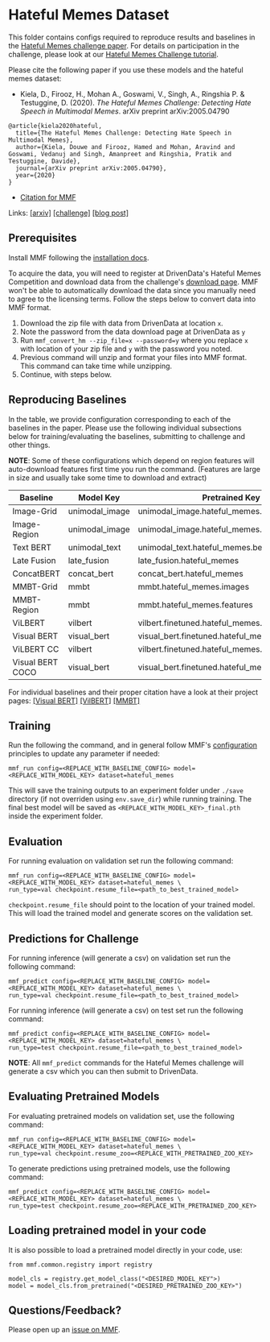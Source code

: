 # Hateful Memes Dataset

This folder contains configs required to reproduce results and baselines in the [Hateful Memes challenge paper](https://arxiv.org/abs/2005.04790). For details on participation in the challenge, please look at our [Hateful Memes Challenge tutorial](https://mmf.readthedocs.io/en/latest/notes/hateful_memes_challenge.html).

Please cite the following paper if you use these models and the hateful memes dataset:

* Kiela, D., Firooz, H., Mohan A., Goswami, V., Singh, A., Ringshia P. & Testuggine, D. (2020). *The Hateful Memes Challenge: Detecting Hate Speech in Multimodal Memes*. arXiv preprint arXiv:2005.04790

```
@article{kiela2020hateful,
  title={The Hateful Memes Challenge: Detecting Hate Speech in Multimodal Memes},
  author={Kiela, Douwe and Firooz, Hamed and Mohan, Aravind and Goswami, Vedanuj and Singh, Amanpreet and Ringshia, Pratik and  Testuggine, Davide},
  journal={arXiv preprint arXiv:2005.04790},
  year={2020}
}
```
* [Citation for MMF](https://github.com/facebookresearch/mmf/tree/master/README.md#citation)

Links: [[arxiv]](https://arxiv.org/abs/2005.04790) [[challenge]](https://www.drivendata.org/competitions/64/hateful-memes/) [[blog post]](https://ai.facebook.com/blog/hateful-memes-challenge-and-data-set)

## Prerequisites

Install MMF following the [installation docs](https://mmf.sh/docs/getting_started/installation/).


To acquire the data, you will need to register at DrivenData's Hateful Memes Competition and download data from the challenge's [download page](https://www.drivendata.org/competitions/64/hateful-memes/data/). MMF won't be able to automatically download the data since you manually need to agree to the licensing terms. Follow the steps below to convert data into MMF format.

1. Download the zip file with data from DrivenData at location `x`.
2. Note the password from the data download page at DrivenData as `y`
3. Run `mmf_convert_hm --zip_file=x --password=y` where you replace `x` with location of your zip file and `y` with the password you noted.
4. Previous command will unzip and format your files into MMF format. This command can take time while unzipping.
5. Continue, with steps below.

## Reproducing Baselines

In the table, we provide configuration corresponding to each of the baselines in the paper. Please use the following individual subsections below for training/evaluating the baselines, submitting to challenge and other things.

**NOTE**: Some of these configurations which depend on region features will auto-download features first time you run the command. (Features are large in size and usually take some time to download and extract)

| Baseline         | Model Key      | Pretrained Key                                   | Config                                                     |
|------------------|----------------|--------------------------------------------------|------------------------------------------------------------|
| Image-Grid       | unimodal_image | unimodal_image.hateful_memes.images              | projects/hateful_memes/configs/unimodal/image.yaml         |
| Image-Region     | unimodal_image | unimodal_image.hateful_memes.features            | projects/hateful_memes/configs/unimodal/with_features.yaml |
| Text BERT        | unimodal_text  | unimodal_text.hateful_memes.bert                 | projects/hateful_memes/configs/unimodal/bert.yaml          |
| Late Fusion      | late_fusion    | late_fusion.hateful_memes                        | projects/hateful_memes/configs/late_fusion/defaults.yaml   |
| ConcatBERT       | concat_bert    | concat_bert.hateful_memes                        | projects/hateful_memes/configs/concat_bert/defaults.yaml   |
| MMBT-Grid        | mmbt           | mmbt.hateful_memes.images                        | projects/hateful_memes/configs/mmbt/defaults.yaml          |
| MMBT-Region      | mmbt           | mmbt.hateful_memes.features                      | projects/hateful_memes/configs/mmbt/with_features.yaml     |
| ViLBERT          | vilbert        | vilbert.finetuned.hateful_memes.direct           | projects/hateful_memes/configs/vilbert/defaults.yaml       |
| Visual BERT      | visual_bert    | visual_bert.finetuned.hateful_memes.direct       | projects/hateful_memes/configs/visual_bert/direct.yaml     |
| ViLBERT CC       | vilbert        | vilbert.finetuned.hateful_memes.from_cc_original | projects/hateful_memes/configs/vilbert/from_cc.yaml        |
| Visual BERT COCO | visual_bert    | visual_bert.finetuned.hateful_memes.from_coco    | projects/hateful_memes/configs/visual_bert/from_coco.yaml  |


For individual baselines and their proper citation have a look at their project pages: [[Visual BERT]](https://github.com/facebookresearch/mmf/tree/master/projects/visual_bert) [[VilBERT]](https://github.com/facebookresearch/mmf/tree/master/projects/vilbert) [[MMBT]](https://github.com/facebookresearch/mmf/tree/master/projects/mmbt)

## Training

Run the following the command, and in general follow MMF's [configuration]() principles to update any parameter if needed:

```
mmf_run config=<REPLACE_WITH_BASELINE_CONFIG> model=<REPLACE_WITH_MODEL_KEY> dataset=hateful_memes
```

This will save the training outputs to an experiment folder under `./save` directory (if not overriden using `env.save_dir`) while running training. The final best model will be saved as `<REPLACE_WITH_MODEL_KEY>_final.pth` inside the experiment folder.

## Evaluation

For running evaluation on validation set run the following command:
```
mmf_run config=<REPLACE_WITH_BASELINE_CONFIG> model=<REPLACE_WITH_MODEL_KEY> dataset=hateful_memes \
run_type=val checkpoint.resume_file=<path_to_best_trained_model>
```

`checkpoint.resume_file` should point to the location of your trained model. This will load the trained model and generate scores on the validation set.

## Predictions for Challenge

For running inference (will generate a csv) on validation set run the following command:

```
mmf_predict config=<REPLACE_WITH_BASELINE_CONFIG> model=<REPLACE_WITH_MODEL_KEY> dataset=hateful_memes \
run_type=val checkpoint.resume_file=<path_to_best_trained_model>
```

For running inference (will generate a csv) on test set run the following command:

```
mmf_predict config=<REPLACE_WITH_BASELINE_CONFIG> model=<REPLACE_WITH_MODEL_KEY> dataset=hateful_memes \
run_type=test checkpoint.resume_file=<path_to_best_trained_model>
```

**NOTE**: All `mmf_predict` commands for the Hateful Memes challenge will generate a csv which you can then submit to DrivenData.

## Evaluating Pretrained Models

For evaluating pretrained models on validation set, use the following command:

```
mmf_run config=<REPLACE_WITH_BASELINE_CONFIG> model=<REPLACE_WITH_MODEL_KEY> dataset=hateful_memes \
run_type=val checkpoint.resume_zoo=<REPLACE_WITH_PRETRAINED_ZOO_KEY>
```

To generate predictions using pretrained models, use the following command:


```
mmf_predict config=<REPLACE_WITH_BASELINE_CONFIG> model=<REPLACE_WITH_MODEL_KEY> dataset=hateful_memes \
run_type=test checkpoint.resume_zoo=<REPLACE_WITH_PRETRAINED_ZOO_KEY>
```

## Loading pretrained model in your code

It is also possible to load a pretrained model directly in your code, use:

```
from mmf.common.registry import registry

model_cls = registry.get_model_class("<DESIRED_MODEL_KEY">)
model = model_cls.from_pretrained("<DESIRED_PRETRAINED_ZOO_KEY>")
```

## Questions/Feedback?

Please open up an [issue on MMF](https://github.com/facebookresearch/mmf/issues/new/choose).
